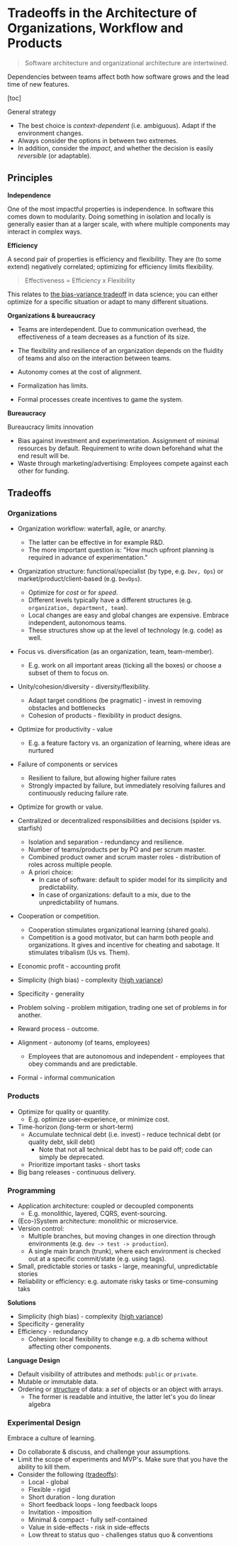 # Tradeoffs in the Architecture of Organizations, Workflow and Products

> Software architecture and organizational architecture are intertwined.

Dependencies between teams affect both how software grows and the lead time of new features.

[toc]


General strategy

* The best choice is *context-dependent* (i.e. ambiguous). Adapt if the environment changes.
* Always consider the options in between two extremes.
* In addition, consider the *impact*, and whether the decision is easily *reversible* (or adaptable).



## Principles

**Independence**

One of the most impactful properties is independence. In software this comes down to modularity. Doing something in isolation and locally is generally easier than at a larger scale, with where multiple components may interact in complex ways.



**Efficiency**

A second pair of properties is efficiency and flexibility. They are (to some extend) negatively correlated; optimizing for efficiency limits flexibility.

> Effectiveness = Efficiency x Flexibility

This relates to [the bias-variance tradeoff](https://en.wikipedia.org/wiki/Bias%E2%80%93variance_tradeoff) in data science; you can either optimize for a specific situation or adapt to many different situations.



**Organizations & bureaucracy**

- Teams are interdependent. Due to communication overhead, the effectiveness of a team decreases as a function of its size.

- The flexibility and resilience of an organization depends on the fluidity of teams and also on the interaction between teams.
- Autonomy comes at the cost of alignment.
- Formalization has limits.
- Formal processes create incentives to game the system. 



**Bureaucracy**

Bureaucracy limits innovation

  - Bias against investment and experimentation. Assignment of minimal resources by default. Requirement to write down beforehand what the end result will be.
  - Waste through marketing/advertising: Employees compete against each other for funding.



## Tradeoffs



### Organizations

* Organization workflow: waterfall, agile, or anarchy.
    * The latter can be effective in for example R&D.
    * The more important question is: "How much upfront planning is required in advance of experimentation."
* Organization structure: functional/specialist (by type, e.g. `Dev, Ops`) or market/product/client-based (e.g. `DevOps`).
    * Optimize for *cost* or for *speed*.
    * Different levels typically have a different structures (e.g. `organization, department, team`).
    * Local changes are easy and global changes are expensive. Embrace independent, autonomous teams.
    * These structures show up at the level of technology (e.g. code) as well.
* Focus vs. diversification (as an organization, team, team-member).
    * E.g. work on all important areas (ticking all the boxes) or choose a subset of them to focus on.
* Unity/cohesion/diversity -  diversity/flexibility.
    * Adapt target conditions (be pragmatic) - invest in removing obstacles and bottlenecks
    * Cohesion of products - flexibility in product designs.
* Optimize for productivity - value
    * E.g. a feature factory vs. an organization of learning, where ideas are nurtured
* Failure of components or services
    * Resilient to failure, but allowing higher failure rates
    * Strongly impacted by failure, but immediately resolving failures and continuously reducing failure rate.
* Optimize for growth or value.
* Centralized or decentralized responsibilities and decisions (spider vs. starfish)
    * Isolation and separation - redundancy and resilience.
    * Number of teams/products per by PO and per scrum master.
    * Combined product owner and scrum master roles - distribution of roles across multiple people.
    * A priori choice:
        * In case of software: default to spider model for its simplicity and predictability.
        * In case of organizations: default to a mix, due to the unpredictability of humans.
* Cooperation or competition.
    * Cooperation stimulates organizational learning (shared goals).
    * Competition is a good motivator, but can harm both people and organizations. It gives and incentive for cheating and sabotage. It stimulates tribalism (Us vs. Them).
* Economic profit - accounting profit
* Simplicity (high bias) - complexity ([high variance](https://en.wikipedia.org/wiki/Bias%E2%80%93variance_tradeoff))
* Specificity - generality
* Problem solving - problem mitigation, trading one set of problems in for another.
* Reward process - outcome.
* Alignment - autonomy (of teams, employees)
    * Employees that are autonomous and independent - employees that obey commands and are predictable.

* Formal - informal communication

### Products

- Optimize for quality or quantity.
    - E.g. optimize user-experience, or minimize cost.
- Time-horizon (long-term or short-term)
    * Accumulate technical debt (i.e. invest) - reduce technical debt (or quality debt, skill debt)
        * Note that not all technical debt has to be paid off; code can simply be deprecated.
    * Prioritize important tasks - short tasks
- Big bang releases - continuous delivery.



### Programming
* Application architecture: coupled or decoupled components
    * E.g. monolithic, layered, CQRS, event-sourcing.
* (Eco-)System architecture: monolithic or microservice.
* Version control:
    * Multiple branches, but moving changes in one direction through environments (e.g. `dev -> test -> production`).
    * A single main branch (trunk), where each environment is checked out at a specific commit/state (e.g. using tags).
* Small, predictable stories or tasks - large, meaningful, unpredictable stories
* Reliability or efficiency: e.g. automate risky tasks or time-consuming taks

**Solutions**

* Simplicity (high bias) - complexity ([high variance](https://en.wikipedia.org/wiki/Bias%E2%80%93variance_tradeoff))
* Specificity - generality
* Efficiency - redundancy
    * Cohesion: local flexibility to change e.g. a db schema without affecting other components.

**Language Design**

* Default visibility of attributes and methods: `public` or `private`.
* Mutable or immutable data.
* Ordering or [structure](https://en.wikipedia.org/wiki/AoS_and_SoA) of data: a _set_ of objects or an object with arrays.
    * The former is readable and intuitive, the latter let's you do linear algebra

### Experimental Design

Embrace a culture of learning.

* Do collaborate & discuss, and challenge your assumptions.
* Limit the scope of experiments and MVP's. Make sure that you have the ability to kill them.
* Consider the following ([tradeoffs](https://twitter.com/johncutlefish/status/1400681664225837057)): 
    * Local - global
    * Flexible - rigid
    * Short duration - long duration
    * Short feedback loops - long feedback loops
    * Invitation - imposition
    * Minimal & compact - fully self-contained
    * Value in side-effects - risk in side-effects
    * Low threat to status quo - challenges status quo & conventions


